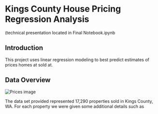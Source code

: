 # Kings County House Pricing Regression Analysis
(technical presentation located in Final Notebook.ipynb

## Introduction

This project uses linear regression modeling to best predict estimates of prices homes at sold at.

## Data Overview

<img src='https://github.com/rylewww/Phase-2-Project/blob/main/Images/Property%20Price%20Heat%20Map.png' alt= 'Prices image'>

The data set provided represented 17,290 properties sold in Kings County, WA. For each property we were given some additional details such as 
